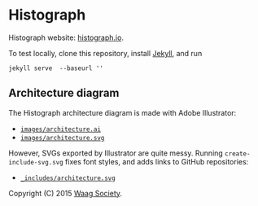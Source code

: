 # Histograph

Histograph website: [histograph.io](http://histograph.io).

To test locally, clone this repository, install [Jekyll](https://jekyllrb.com/), and run

    jekyll serve  --baseurl ''

## Architecture diagram

The Histograph architecture diagram is made with Adobe Illustrator:

  - [`images/architecture.ai`](images/architecture.ai)
  - [`images/architecture.svg`](images/architecture.svg)

However, SVGs exported by Illustrator are quite messy. Running `create-include-svg.svg` fixes font styles, and adds links to GitHub repositories:

  - [`_includes/architecture.svg`](_includes/architecture.svg)

Copyright (C) 2015 [Waag Society](http://waag.org).
